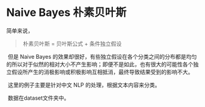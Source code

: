 # Naive Bayes 朴素贝叶斯
简单来说，

> ​		朴素贝叶斯 = 贝叶斯公式 + 条件独立假设

​		但是 Naive Bayes 的效果却很好，有些独立假设在各个分类之间的分布都是均匀的所以对于似然的相对大小不产生影响；即便不是如此，也有很大的可能性各个独立假设所产生的消极影响或积极影响互相抵消，最终导致结果受到的影响不大。

​		这里的例子主要是针对中文 NLP 的处理，根据文本内容来分类。

​		数据在dataset文件夹中。

